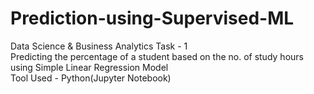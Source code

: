 # Prediction-using-Supervised-ML
Data Science & Business Analytics Task - 1  
Predicting the percentage of a student based on the no. of study hours using Simple Linear Regression Model  
Tool Used - Python(Jupyter Notebook)

